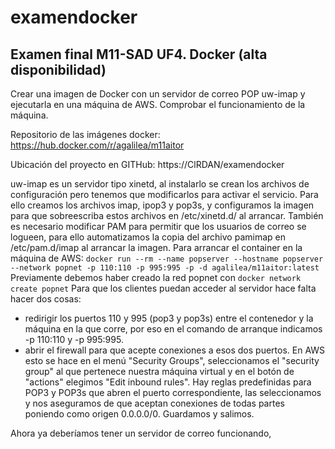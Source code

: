 # examendocker
## Examen final M11-SAD UF4. Docker (alta disponibilidad)
Crear una imagen de Docker con un servidor de correo POP uw-imap y ejecutarla en una máquina de AWS. Comprobar el funcionamiento de la máquina.

Repositorio de las imágenes docker: 
https://hub.docker.com/r/agalilea/m11aitor

Ubicación del proyecto en GITHub:
https://ClRDAN/examendocker

uw-imap es un servidor tipo xinetd, al instalarlo se crean los archivos de configuración pero tenemos que modificarlos para activar el servicio. Para ello creamos los archivos imap, ipop3 y pop3s, y configuramos la imagen para que sobreescriba estos archivos en /etc/xinetd.d/ al arrancar. También es necesario modificar PAM para permitir que los usuarios de correo se logueen, para ello automatizamos la copia del archivo pamimap en /etc/pam.d/imap al arrancar la imagen.
Para arrancar el container en la máquina de AWS:
`docker run --rm --name popserver --hostname popserver --network popnet -p 110:110 -p 995:995 -p -d agalilea/m11aitor:latest`
Previamente debemos haber creado la red popnet con 
`docker network create popnet`
Para que los clientes puedan acceder al servidor hace falta hacer dos cosas:
* redirigir los puertos 110 y 995 (pop3 y pop3s) entre el contenedor y la máquina en la que corre, por eso en el comando de arranque indicamos -p 110:110 y -p 995:995.
* abrir el firewall para que acepte conexiones a esos dos puertos. En AWS esto se hace en el menú "Security Groups", seleccionamos el "security group" al que pertenece nuestra máquina virtual y en el botón de "actions" elegimos "Edit inbound rules". Hay reglas predefinidas para POP3 y POP3s que abren el puerto correspondiente, las seleccionamos y nos aseguramos de que aceptan conexiones de todas partes poniendo como origen 0.0.0.0/0. Guardamos y salimos.

Ahora ya deberíamos tener un servidor de correo funcionando, 
